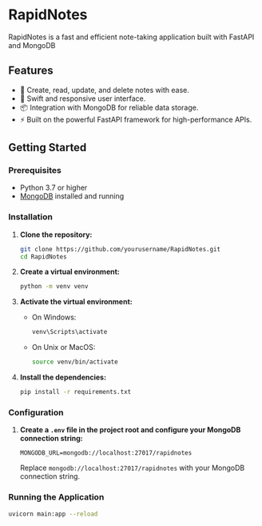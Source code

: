 

# RapidNotes
RapidNotes is a fast and efficient note-taking application built with FastAPI and MongoDB

## Features
- 🚀 Create, read, update, and delete notes with ease.
- 🎨 Swift and responsive user interface.
- 📦 Integration with MongoDB for reliable data storage.
- ⚡ Built on the powerful FastAPI framework for high-performance APIs.

## Getting Started

### Prerequisites

- Python 3.7 or higher
- [MongoDB](https://www.mongodb.com/try/download/community) installed and running

### Installation

1. **Clone the repository:**

    ```bash
    git clone https://github.com/yourusername/RapidNotes.git
    cd RapidNotes
    ```

2. **Create a virtual environment:**

    ```bash
    python -m venv venv
    ```

3. **Activate the virtual environment:**

    - On Windows:

        ```bash
        venv\Scripts\activate
        ```

    - On Unix or MacOS:

        ```bash
        source venv/bin/activate
        ```

4. **Install the dependencies:**

    ```bash
    pip install -r requirements.txt
    ```

### Configuration

1. **Create a `.env` file in the project root and configure your MongoDB connection string:**

    ```env
    MONGODB_URL=mongodb://localhost:27017/rapidnotes
    ```

    Replace `mongodb://localhost:27017/rapidnotes` with your MongoDB connection string.

### Running the Application

```bash
uvicorn main:app --reload

